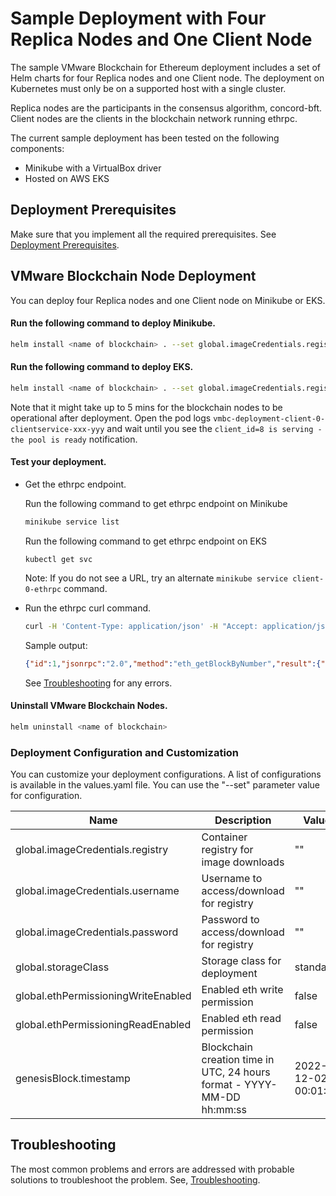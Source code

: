 # Sample Deployment with Four Replica Nodes and One Client Node

The sample VMware Blockchain for Ethereum deployment includes a set of Helm charts for four Replica nodes and one Client node. The deployment on Kubernetes must only be on a supported host with a single cluster. 

Replica nodes are the participants in the consensus algorithm, concord-bft. Client nodes are the clients in the blockchain network running ethrpc.

The current sample deployment has been tested on the following components:
-	Minikube with a VirtualBox driver
-	Hosted on AWS EKS

## Deployment Prerequisites
Make sure that you implement all the required prerequisites. See [Deployment Prerequisites](./../README.md).

## VMware Blockchain Node Deployment

You can deploy four Replica nodes and one Client node on Minikube or EKS.

#### Run the following command to deploy Minikube. 
```sh
helm install <name of blockchain> . --set global.imageCredentials.registry=<registry address> --set global.imageCredentials.username=<username> --set global.imageCredentials.password=<password>
```

#### Run the following command to deploy EKS.
```sh
helm install <name of blockchain> . --set global.imageCredentials.registry=<registry address> --set global.imageCredentials.username=<username> --set global.imageCredentials.password=<password> --set global.storageClassName=gp2 --set resources.replica.cpuRequest=10000m --set resources.replica.cpuLimit=10000m --set resources.replica.memoryRequest=56Gi --set resources.replica.memoryLimit=56Gi --set resources.client.cpuRequest=5000m --set resources.client.cpuLimit=5000m --set resources.client.memoryRequest=28Gi --set resources.client.memoryLimit=28Gi
```
Note that it might take up to 5 mins for the blockchain nodes to be operational after deployment. Open the pod logs ```vmbc-deployment-client-0-clientservice-xxx-yyy``` and wait until you see the ```client_id=8 is serving - the pool is ready``` notification.

#### Test your deployment.
- Get the ethrpc endpoint.

  Run the following command to get ethrpc endpoint on Minikube
  ```sh
  minikube service list
  ```
    
  Run the following command to get ethrpc endpoint on EKS
  ```
  kubectl get svc
  ```
  
  Note: If you do not see a URL, try an alternate ```minikube service client-0-ethrpc``` command.
  
- Run the ethrpc curl command.
    ```sh
    curl -H 'Content-Type: application/json' -H "Accept: application/json" -d '{"id": 1, "jsonrpc": "2.0", "method": "eth_getBlockByNumber", "params": ["0x00", true]}' <ethrpc url from above>
    ```
  Sample output:
    ```json
    {"id":1,"jsonrpc":"2.0","method":"eth_getBlockByNumber","result":{"extraData":"0x","gasLimit":"0x7fffffffffffffff","gasUsed":"0x0","hash":"0x92e4414494ec1b4752faea0d80e79f618d447743f32eff4153c5e391be1d1a88","miner":"0x52a06a6cBEF9543244C530F52b602712FE5dfb74","nonce":"0x0000000000000000","number":"0x0","parentHash":"0x0000000000000000000000000000000000000000000000000000000000000000","size":1,"stateRoot":"0xc5d2460186f7233c927e7db2dcc703c0e500b653ca82273b7bfad8045d85a470","timestamp":"0x1669680399","transactions":[{"blockHash":"0x92e4414494ec1b4752faea0d80e79f618d447743f32eff4153c5e391be1d1a88","blockNumber":"0x0","contractAddress":"0x","from":"0x0000000000000000000000000000000000000000","gas":"0x0","gasPrice":0,"hash":"0x77f5bd9e7dbe2c2772f58f53431dfdfa205991ec4ff0b2bc385adecefd8895be","input":"0x","logs":[],"nonce":"0x0","to":"0xfb389874fb4e03182a7358275eaf78008775c7ed","transactionIndex":"0x0","value":"0x0000000000000000000000000000000000000000000000007fffffffffffffff"}]}}
    ```
    
  See [Troubleshooting](./../Troubleshooting.md) for any errors.
  
#### Uninstall VMware Blockchain Nodes.
```sh
helm uninstall <name of blockchain>
```

### Deployment Configuration and Customization
You can customize your deployment configurations. A list of configurations is available in the values.yaml file. You can use the "--set" parameter value for configuration.

| Name                             | Description                                      | Value                       | Type      |
|----------------------------------|--------------------------------------------------|-----------------------------|-----------|
| global.imageCredentials.registry | Container registry for image downloads           | ""                          | Mandatory |
| global.imageCredentials.username | Username to access/download for registry         | ""                          | Mandatory |
| global.imageCredentials.password | Password to access/download for registry         | ""                          | Mandatory |
| global.storageClass              | Storage class for deployment                     | standard                    | Optional  |
| global.ethPermissioningWriteEnabled | Enabled eth write permission                   | false                       | Optional  |
| global.ethPermissioningReadEnabled  | Enabled eth read permission                  | false                       | Optional  |
| genesisBlock.timestamp           | Blockchain creation time in UTC, 24 hours format - YYYY-MM-DD hh:mm:ss | 2022-12-02 00:01:00 | Optional |

## Troubleshooting
The most common problems and errors are addressed with probable solutions to troubleshoot the problem. See, [Troubleshooting](./../Troubleshooting.md).
